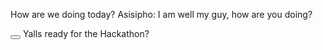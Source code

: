 How are we doing today?
 Asisipho: I am well my guy, how are you doing? 

<button></button>
<span></span>
Yalls ready for the Hackathon?

